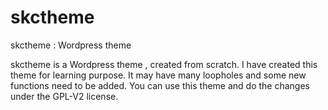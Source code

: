 skctheme
========

skctheme : Wordpress theme

skctheme is a Wordpress theme , created from scratch.
I have created this theme for learning purpose. It may have many loopholes and some new functions need to be added.
You can use this theme and do the changes under the GPL-V2 license. 
